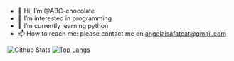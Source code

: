 - 👋 Hi, I’m @ABC-chocolate
- 👀 I’m interested in programming
- 🌱 I’m currently learning python
- 📫 How to reach me: please contact me on angelaisafatcat@gmail.com

<!---
ABC-chocolate/ABC-chocolate is a ✨ special ✨ repository because its `README.md` (this file) appears on your GitHub profile.
You can click the Preview link to take a look at your changes.
--->

![Github Stats](https://github-readme-stats.vercel.app/api?username=ABC-chocolate&count_private=true&show_icons=true&theme=nightowl&bg_color=ffffff00&hide_border=true&title_color=2C92CC&include_all_commits=true&custom_title=My%20Github%20Stats)
[![Top Langs](https://github-readme-stats.vercel.app/api/top-langs/?username=ABC-chocolate&&layout=compact&langs_count=10&theme=nightowl&bg_color=ffffff00&hide_border=true&title_color=2C92CC)](https://github.com/mvp-11235?tab=repositories)

